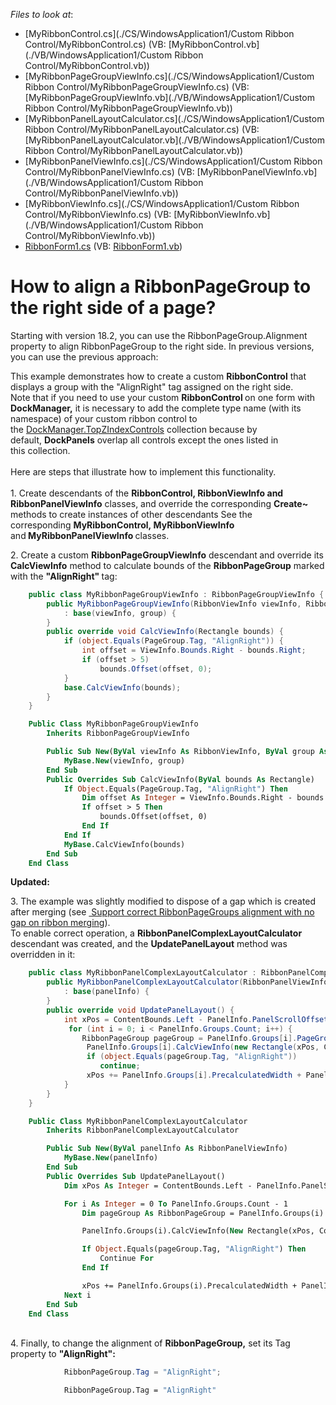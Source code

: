 <!-- default file list -->
*Files to look at*:

* [MyRibbonControl.cs](./CS/WindowsApplication1/Custom Ribbon Control/MyRibbonControl.cs) (VB: [MyRibbonControl.vb](./VB/WindowsApplication1/Custom Ribbon Control/MyRibbonControl.vb))
* [MyRibbonPageGroupViewInfo.cs](./CS/WindowsApplication1/Custom Ribbon Control/MyRibbonPageGroupViewInfo.cs) (VB: [MyRibbonPageGroupViewInfo.vb](./VB/WindowsApplication1/Custom Ribbon Control/MyRibbonPageGroupViewInfo.vb))
* [MyRibbonPanelLayoutCalculator.cs](./CS/WindowsApplication1/Custom Ribbon Control/MyRibbonPanelLayoutCalculator.cs) (VB: [MyRibbonPanelLayoutCalculator.vb](./VB/WindowsApplication1/Custom Ribbon Control/MyRibbonPanelLayoutCalculator.vb))
* [MyRibbonPanelViewInfo.cs](./CS/WindowsApplication1/Custom Ribbon Control/MyRibbonPanelViewInfo.cs) (VB: [MyRibbonPanelViewInfo.vb](./VB/WindowsApplication1/Custom Ribbon Control/MyRibbonPanelViewInfo.vb))
* [MyRibbonViewInfo.cs](./CS/WindowsApplication1/Custom Ribbon Control/MyRibbonViewInfo.cs) (VB: [MyRibbonViewInfo.vb](./VB/WindowsApplication1/Custom Ribbon Control/MyRibbonViewInfo.vb))
* [RibbonForm1.cs](./CS/WindowsApplication1/RibbonForm1.cs) (VB: [RibbonForm1.vb](./VB/WindowsApplication1/RibbonForm1.vb))
<!-- default file list end -->
# How to align a RibbonPageGroup to the right side of a page?

<p>Starting with version 18.2, you can use the RibbonPageGroup.Alignment property to align RibbonPageGroup to the right side. In previous versions, you can use the previous approach:</p>

<p>This example demonstrates how to create a custom <strong>RibbonControl</strong> that displays a group with the "AlignRight" tag assigned on the right side.<br>Note that if you need to use your custom <strong>RibbonControl </strong>on one form with <strong>DockManager,</strong> it is necessary to add the complete type name (with its namespace) of your custom ribbon control to the <a href="https://documentation.devexpress.com/#WindowsForms/DevExpressXtraBarsDockingDockManager_TopZIndexControlstopic">DockManager.TopZIndexControls</a> collection because by default, <strong>DockPanels</strong> overlap all controls except the ones listed in this collection.<br><br>Here are steps that illustrate how to implement this functionality.<br><br>1. Create descendants of the <strong>RibbonControl, RibbonViewInfo and RibbonPanelViewInfo</strong> classes, and override the corresponding <strong>Create~</strong> methods to create instances of other descendants See the corresponding <strong>MyRibbonControl, MyRibbonViewInfo</strong> and<strong> MyRibbonPanelViewInfo </strong>classes.</p>
<p>2. Create a custom <strong>RibbonPageGroupViewInfo</strong> descendant<strong> </strong>and override its<strong> CalcViewInfo</strong> method to calculate bounds of the <strong>RibbonPageGroup</strong> marked with the <strong>"AlignRight" </strong>tag:</p>


```cs
    public class MyRibbonPageGroupViewInfo : RibbonPageGroupViewInfo {
        public MyRibbonPageGroupViewInfo(RibbonViewInfo viewInfo, RibbonPageGroup group)
            : base(viewInfo, group) {
        }
        public override void CalcViewInfo(Rectangle bounds) {
            if (object.Equals(PageGroup.Tag, "AlignRight")) {
                int offset = ViewInfo.Bounds.Right - bounds.Right;
                if (offset > 5)
                    bounds.Offset(offset, 0);
            }
            base.CalcViewInfo(bounds);
        }
    } 
```




```vb
    Public Class MyRibbonPageGroupViewInfo
        Inherits RibbonPageGroupViewInfo

        Public Sub New(ByVal viewInfo As RibbonViewInfo, ByVal group As RibbonPageGroup)
            MyBase.New(viewInfo, group)
        End Sub
        Public Overrides Sub CalcViewInfo(ByVal bounds As Rectangle)
            If Object.Equals(PageGroup.Tag, "AlignRight") Then
                Dim offset As Integer = ViewInfo.Bounds.Right - bounds.Right
                If offset > 5 Then
                    bounds.Offset(offset, 0)
                End If
            End If
            MyBase.CalcViewInfo(bounds)
        End Sub
    End Class
```


<p><strong>Updated:</strong></p>
<p>3. The example was slightly modified to dispose of a gap which is created after merging (see <a href="https://www.devexpress.com/Support/Center/p/T111317"> Support correct RibbonPageGroups alignment with no gap on ribbon merging</a>).<br>To enable correct operation, a <strong>RibbonPanelComplexLayoutCalculator</strong> descendant was created, and the <strong>UpdatePanelLayout</strong> method was overridden in it:</p>


```cs
    public class MyRibbonPanelComplexLayoutCalculator : RibbonPanelComplexLayoutCalculator {
        public MyRibbonPanelComplexLayoutCalculator(RibbonPanelViewInfo panelInfo)
            : base(panelInfo) {
        }
        public override void UpdatePanelLayout() {
            int xPos = ContentBounds.Left - PanelInfo.PanelScrollOffset;
             for (int i = 0; i < PanelInfo.Groups.Count; i++) {
                RibbonPageGroup pageGroup = PanelInfo.Groups[i].PageGroup;
                 PanelInfo.Groups[i].CalcViewInfo(new Rectangle(xPos, ContentBounds.Top, PanelInfo.Groups[i].PrecalculatedWidth, ContentBounds.Height));
                 if (object.Equals(pageGroup.Tag, "AlignRight"))
                    continue;
                 xPos += PanelInfo.Groups[i].PrecalculatedWidth + PanelInfo.DefaultIndentBetweenGroups;
            }
        }
    } 
```




```vb
    Public Class MyRibbonPanelComplexLayoutCalculator
        Inherits RibbonPanelComplexLayoutCalculator

        Public Sub New(ByVal panelInfo As RibbonPanelViewInfo)
            MyBase.New(panelInfo)
        End Sub
        Public Overrides Sub UpdatePanelLayout()
            Dim xPos As Integer = ContentBounds.Left - PanelInfo.PanelScrollOffset

            For i As Integer = 0 To PanelInfo.Groups.Count - 1
                Dim pageGroup As RibbonPageGroup = PanelInfo.Groups(i).PageGroup

                PanelInfo.Groups(i).CalcViewInfo(New Rectangle(xPos, ContentBounds.Top, PanelInfo.Groups(i).PrecalculatedWidth, ContentBounds.Height))

                If Object.Equals(pageGroup.Tag, "AlignRight") Then
                    Continue For
                End If

                xPos += PanelInfo.Groups(i).PrecalculatedWidth + PanelInfo.DefaultIndentBetweenGroups
            Next i
        End Sub
    End Class
```


<p><br>4. Finally, to change the alignment of <strong>RibbonPageGroup,</strong> set its Tag property to <strong>"AlignRight":</strong></p>


```cs
            RibbonPageGroup.Tag = "AlignRight";
```




```vb
            RibbonPageGroup.Tag = "AlignRight"
```



<br/>


